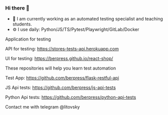 ### Hi there 👋

- 🔭 I am currently working as an automated testing specialist and teaching students.
- ⚙️ I use daily: Python/JS/TS/Pytest/Playwright/GitLab/Docker

Application for testing


API for testing: https://stores-tests-api.herokuapp.com

UI for testing: https://berpress.github.io/react-shop/


These repositories will help you learn test automation

Test App: https://github.com/berpress/flask-restful-api

JS Api tests: https://github.com/berpress/js-api-tests

Python Api tests: https://github.com/berpress/python-api-tests

Contact me with telegram @litovsky
